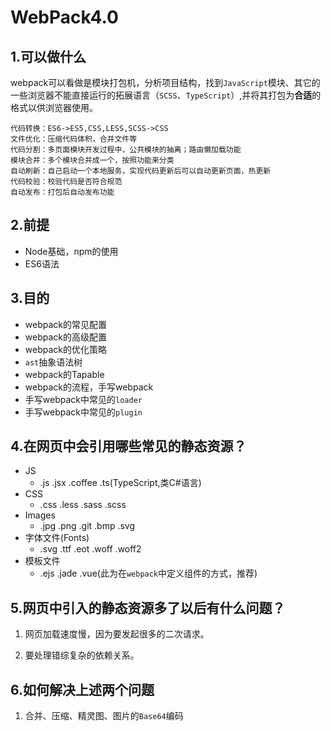 # WebPack4.0

## 1.可以做什么

webpack可以看做是模块打包机，分析项目结构，找到`JavaScript`模块、其它的一些浏览器不能直接运行的拓展语言（`SCSS`、`TypeScript`）,并将其打包为**合适**的格式以供浏览器使用。

    代码转换：ES6->ES5,CSS,LESS,SCSS->CSS
    文件优化：压缩代码体积，合并文件等
    代码分割：多页面模块开发过程中，公共模块的抽离；路由懒加载功能
    模块合并：多个模块合并成一个，按照功能来分类
    自动刷新：自己启动一个本地服务，实现代码更新后可以自动更新页面，热更新
    代码校验：校验代码是否符合规范
    自动发布：打包后自动发布功能

## 2.前提

* Node基础，npm的使用
* ES6语法

## 3.目的

* webpack的常见配置
* webpack的高级配置
* webpack的优化策略
* `ast`抽象语法树
* webpack的Tapable
* webpack的流程，手写webpack
* 手写webpack中常见的`loader`
* 手写webpack中常见的`plugin`

## 4.在网页中会引用哪些常见的静态资源？

* JS
  * .js .jsx .coffee .ts(TypeScript,类C#语言)
* CSS
  * .css .less .sass .scss
* Images
  * .jpg .png .git .bmp .svg
* 字体文件(Fonts)
  * .svg .ttf .eot .woff .woff2
* 模板文件
  * .ejs .jade .vue(此为在`webpack`中定义组件的方式，推荐)

## 5.网页中引入的静态资源多了以后有什么问题？

1. 网页加载速度慢，因为要发起很多的二次请求。

2. 要处理错综复杂的依赖关系。

## 6.如何解决上述两个问题

1. 合并、压缩、精灵图、图片的`Base64`编码
